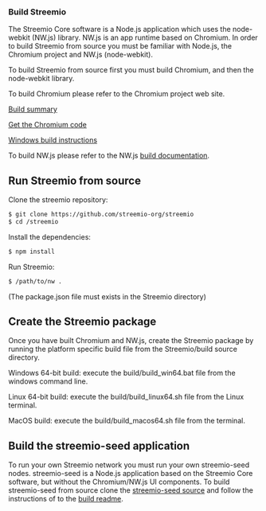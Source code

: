 ﻿### Build Streemio

The Streemio Core software is a Node.js application which uses the node-webkit (NW.js) library. NW.js is an app runtime based on Chromium. 
In order to build Streemio from source you must be familiar with Node.js, the Chromium project and NW.js (node-webkit).

To build Streemio from source first you must build Chromium, and then the node-webkit library. 

To build Chromium please refer to the Chromium project web site.

[Build summary](https://www.chromium.org/nativeclient/how-tos/build-tcb)
 
[Get the Chromium code](http://www.chromium.org/developers/how-tos/get-the-code)
 
[Windows build instructions](https://chromium.googlesource.com/chromium/src/+/master/docs/windows_build_instructions.md)

To build NW.js please refer to the NW.js [build documentation](http://docs.nwjs.io/en/latest/For%20Developers/Building%20NW.js/).


Run Streemio from source 
------------------------

Clone the streemio repository:  

```bash
$ git clone https://github.com/streemio-org/streemio
$ cd /streemio
```

Install the dependencies:  

```bash
$ npm install
```

Run Streemio:  
```bash
$ /path/to/nw . 
```
(The package.json file must exists in the Streemio directory)



Create the Streemio package
---------------------------

Once you have built Chromium and NW.js, create the Streemio package by running the platform specific build file from the Streemio/build source directory.

Windows 64-bit build: execute the build/build_win64.bat file from the windows command line.

Linux 64-bit build: execute the build/build_linux64.sh file from the Linux terminal.

MacOS build: execute the build/build_macos64.sh file from the terminal.



Build the streemio-seed application
-----------------------------------

To run your own Streemio network you must run your own streemio-seed nodes. streemio-seed is a Node.js application based on the Streemio Core software, but without the Chromium/NW.js UI components. To build streemio-seed from source clone the [streemio-seed source]( https://github.com/streemio-org/streemio-seed.git) and follow the instructions of to the [build readme](https://github.com/streemio-org/streemio-seed/blob/master/BUILD.md).

